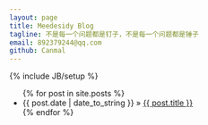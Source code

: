 ```yaml
---
layout: page
title: Meedesidy Blog
tagline: 不是每一个问题都是钉子，不是每一个问题都是锤子
email: 892379244@qq.com
github: Canmal
---
```

{% include JB/setup %}


<ul class="posts">
  {% for post in site.posts %}
    <li><span>{{ post.date | date_to_string }}</span> &raquo; <a href="{{ BASE_PATH }}{{ post.url }}">{{ post.title }}</a></li>
  {% endfor %}
</ul>
